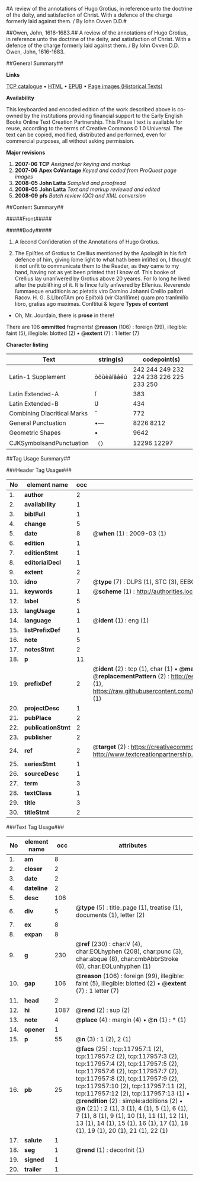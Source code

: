 #A review of the annotations of Hugo Grotius, in reference unto the doctrine of the deity, and satisfaction of Christ. With a defence of the charge formerly laid against them. / By Iohn Ovven D.D.#

##Owen, John, 1616-1683.##
A review of the annotations of Hugo Grotius, in reference unto the doctrine of the deity, and satisfaction of Christ. With a defence of the charge formerly laid against them. / By Iohn Ovven D.D.
Owen, John, 1616-1683.

##General Summary##

**Links**

[TCP catalogue](http://www.ota.ox.ac.uk/tcp/)  • 
[HTML](http://tei.it.ox.ac.uk/tcp/Texts-HTML/free/A90/A90286.html)  • 
[EPUB](http://tei.it.ox.ac.uk/tcp/Texts-EPUB/free/A90/A90286.epub) • 
[Page images (Historical Texts)](https://data.historicaltexts.jisc.ac.uk/view?pubId=eebo-99865708e&pageId=eebo-99865708e-117957-1)

**Availability**

This keyboarded and encoded edition of the
	       work described above is co-owned by the institutions
	       providing financial support to the Early English Books
	       Online Text Creation Partnership. This Phase I text is
	       available for reuse, according to the terms of Creative
	       Commons 0 1.0 Universal. The text can be copied,
	       modified, distributed and performed, even for
	       commercial purposes, all without asking permission.

**Major revisions**

1. __2007-06__ __TCP__ *Assigned for keying and markup*
1. __2007-06__ __Apex CoVantage__ *Keyed and coded from ProQuest page images*
1. __2008-05__ __John Latta__ *Sampled and proofread*
1. __2008-05__ __John Latta__ *Text and markup reviewed and edited*
1. __2008-09__ __pfs__ *Batch review (QC) and XML conversion*

##Content Summary##

#####Front#####

#####Body#####

1. A ſecond Conſideration of the Annotations of Hugo Grotius.

1. The Epiſtles of Grotius to Crellius mentioned by the Apologiſt in his firſt defence of him, giving ſome light to what hath been inſiſted on, I thought it not unfit to communicate them to the Reader, as they came to my hand, having not as yet been printed that I know of. This booke of Crellius lay unanſwered by Grotius above 20 yeares. For ſo long he lived after the publiſhing of it. It is ſince fully anſwered by Eſſenius.
Reverendo ſummaeque eruditionis ac pietatis viro Domino Johanni Crellio paſtori Racov. H. G. S.LIbroTAm pro Epiſtolâ (vir Clariſſime) quam pro tranſmiſſo libro, gratias ago maximas. Conſtitui & legere
**Types of content**

  * Oh, Mr. Jourdain, there is **prose** in there!

There are 106 **ommitted** fragments! 
 @__reason__ (106) : foreign (99), illegible: faint (5), illegible: blotted (2)  •  @__extent__ (7) : 1 letter (7)

**Character listing**


|Text|string(s)|codepoint(s)|
|---|---|---|
|Latin-1 Supplement|òôùèàîâáéú|242 244 249 232 224 238 226 225 233 250|
|Latin Extended-A|ſ|383|
|Latin Extended-B|Ʋ|434|
|Combining             Diacritical Marks|̄|772|
|General Punctuation|•—|8226 8212|
|Geometric Shapes|▪|9642|
|CJKSymbolsandPunctuation|〈〉|12296 12297|

##Tag Usage Summary##

###Header Tag Usage###

|No|element name|occ|attributes|
|---|---|---|---|
|1.|__author__|2||
|2.|__availability__|1||
|3.|__biblFull__|1||
|4.|__change__|5||
|5.|__date__|8| @__when__ (1) : 2009-03 (1)|
|6.|__edition__|1||
|7.|__editionStmt__|1||
|8.|__editorialDecl__|1||
|9.|__extent__|2||
|10.|__idno__|7| @__type__ (7) : DLPS (1), STC (3), EEBO-CITATION (1), PROQUEST (1), VID (1)|
|11.|__keywords__|1| @__scheme__ (1) : http://authorities.loc.gov/ (1)|
|12.|__label__|5||
|13.|__langUsage__|1||
|14.|__language__|1| @__ident__ (1) : eng (1)|
|15.|__listPrefixDef__|1||
|16.|__note__|5||
|17.|__notesStmt__|2||
|18.|__p__|11||
|19.|__prefixDef__|2| @__ident__ (2) : tcp (1), char (1)  •  @__matchPattern__ (2) : ([0-9\-]+):([0-9IVX]+) (1), (.+) (1)  •  @__replacementPattern__ (2) : http://eebo.chadwyck.com/downloadtiff?vid=$1&page=$2 (1), https://raw.githubusercontent.com/textcreationpartnership/Texts/master/tcpchars.xml#$1 (1)|
|20.|__projectDesc__|1||
|21.|__pubPlace__|2||
|22.|__publicationStmt__|2||
|23.|__publisher__|2||
|24.|__ref__|2| @__target__ (2) : https://creativecommons.org/publicdomain/zero/1.0/ (1), http://www.textcreationpartnership.org/docs/. (1)|
|25.|__seriesStmt__|1||
|26.|__sourceDesc__|1||
|27.|__term__|3||
|28.|__textClass__|1||
|29.|__title__|3||
|30.|__titleStmt__|2||


###Text Tag Usage###

|No|element name|occ|attributes|
|---|---|---|---|
|1.|__am__|8||
|2.|__closer__|2||
|3.|__date__|2||
|4.|__dateline__|2||
|5.|__desc__|106||
|6.|__div__|5| @__type__ (5) : title_page (1), treatise (1), documents (1), letter (2)|
|7.|__ex__|8||
|8.|__expan__|8||
|9.|__g__|230| @__ref__ (230) : char:V (4), char:EOLhyphen (208), char:punc (3), char:abque (8), char:cmbAbbrStroke (6), char:EOLunhyphen (1)|
|10.|__gap__|106| @__reason__ (106) : foreign (99), illegible: faint (5), illegible: blotted (2)  •  @__extent__ (7) : 1 letter (7)|
|11.|__head__|2||
|12.|__hi__|1087| @__rend__ (2) : sup (2)|
|13.|__note__|4| @__place__ (4) : margin (4)  •  @__n__ (1) : * (1)|
|14.|__opener__|1||
|15.|__p__|55| @__n__ (3) : 1 (2), 2 (1)|
|16.|__pb__|25| @__facs__ (25) : tcp:117957:1 (2), tcp:117957:2 (2), tcp:117957:3 (2), tcp:117957:4 (2), tcp:117957:5 (2), tcp:117957:6 (2), tcp:117957:7 (2), tcp:117957:8 (2), tcp:117957:9 (2), tcp:117957:10 (2), tcp:117957:11 (2), tcp:117957:12 (2), tcp:117957:13 (1)  •  @__rendition__ (2) : simple:additions (2)  •  @__n__ (21) : 2 (1), 3 (1), 4 (1), 5 (1), 6 (1), 7 (1), 8 (1), 9 (1), 10 (1), 11 (1), 12 (1), 13 (1), 14 (1), 15 (1), 16 (1), 17 (1), 18 (1), 19 (1), 20 (1), 21 (1), 22 (1)|
|17.|__salute__|1||
|18.|__seg__|1| @__rend__ (1) : decorInit (1)|
|19.|__signed__|1||
|20.|__trailer__|1||
